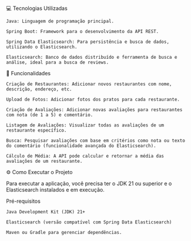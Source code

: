 💻 Tecnologias Utilizadas

    Java: Linguagem de programação principal.

    Spring Boot: Framework para o desenvolvimento da API REST.

    Spring Data Elasticsearch: Para persistência e busca de dados, utilizando o Elasticsearch.

    Elasticsearch: Banco de dados distribuído e ferramenta de busca e análise, ideal para a busca de reviews.

📌 Funcionalidades

    Criação de Restaurantes: Adicionar novos restaurantes com nome, descrição, endereço, etc.

    Upload de Fotos: Adicionar fotos dos pratos para cada restaurante.

    Criação de Avaliações: Adicionar novas avaliações para restaurantes com nota (de 1 a 5) e comentário.

    Listagem de Avaliações: Visualizar todas as avaliações de um restaurante específico.

    Busca: Pesquisar avaliações com base em critérios como nota ou texto do comentário (funcionalidade avançada do Elasticsearch).

    Cálculo de Média: A API pode calcular e retornar a média das avaliações de um restaurante.

⚙️ Como Executar o Projeto

Para executar a aplicação, você precisa ter o JDK 21 ou superior e o Elasticsearch instalados e em execução.

Pré-requisitos

    Java Development Kit (JDK) 21+

    Elasticsearch (versão compatível com Spring Data Elasticsearch)

    Maven ou Gradle para gerenciar dependências.
